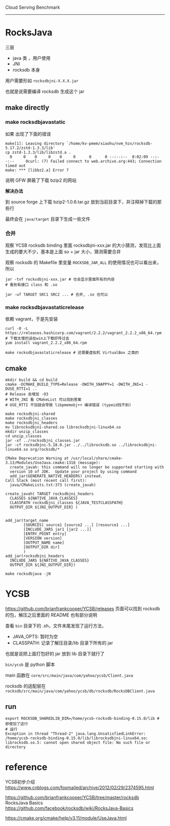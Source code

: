 Cloud Serving Benchmark

---


# RocksJava

三层
- java 类 ，用户使用
- JNI
- rocksdb 本身

用户需要形如 `rocksdbjni-X.X.X.jar`

也就是说需要编译 rocksdb 生成这个 jar

## make directly

### make rocksdbjavastatic

如果 出现了下面的错误
```
make[1]: Leaving directory `/home/kv-pmem/xiaohu/nvm_hzx/rocksdb-5.17.2/zstd-1.3.3/lib'
cp zstd-1.3.3/lib/libzstd.a .
  0     0    0     0    0     0      0      0 --:--:--  0:02:09 --:--:--     0curl: (7) Failed connect to web.archive.org:443; Connection timed out
make: *** [libbz2.a] Error 7
```
说明 GFW 屏蔽了下载 bzip2 的网站

**解决办法**

到 source forge 上下载 bzip2-1.0.6.tar.gz  放到当前目录下，并注释掉下载的那些行

最终会在 `java/target` 目录下生成一些文件

### 合并
观察 YCSB rocksdb binding 里面 rocksdbjni-xxx.jar 的大小猜测，发现比上面生成的要大不少，基本是上面 so + jar 大小，猜测需要合并

观察 rocksdb 的 Makefile 里变量 `ROCKSDB_JAR_ALL` 的使用情况也可以看出来，所以

```
jar -tvf rocksdbjni-xxx.jar # 也会显示里面所有的内容
# 看到有接口 class 和 .so

jar -uf TARGET SRC1 SRC2 ... # 合并, .so 也可以
```

### make rocksdbjavastaticrelease

依赖 vagrant，于是先安装

```
curl -O -L https://releases.hashicorp.com/vagrant/2.2.2/vagrant_2.2.2_x86_64.rpm
# 下载太慢的话在win上下载好传过去
yum install vagrant_2.2.2_x86_64.rpm

make rocksdbjavastaticrelease # 还需要虚拟机 VirtualBox 之类的
```
## cmake

```
mkdir build && cd build
cmake -DCMAKE_BUILD_TYPE=Release -DWITH_SNAPPY=1 -DWITH_JNI=1 -DUSE_RTTI=1 ..
# Release 会增加 -O3
# WITH_JNI 看 CMakeList 可以找到答案
# USE_RTTI 不加就会导致 libpmemobj++ 编译错误 (typeid找不到)

make rocksdbjni-shared
make rocksdbjni_classes
make rocksdbjni_headers
mv librocksdbjni-shared.so librocksdbjni-linux64.so
mkdir unzip_classes
cd unzip_classes
jar -xf ../rocksdbjni_classes.jar
jar -cf rocksdbjni-5.18.0.jar ../../librocksdb.so ../librocksdbjni-linux64.so org/rocksdb/*
```

```
CMake Deprecation Warning at /usr/local/share/cmake-3.13/Modules/UseJava.cmake:1318 (message):
  create_javah: this command will no longer be supported starting with
  version 10 of JDK.  Update your project by using command
  add_jar(GENERATE_NATIVE_HEADERS) instead.
Call Stack (most recent call first):
  java/CMakeLists.txt:373 (create_javah)
```

```
create_javah( TARGET rocksdbjni_headers
  CLASSES ${NATIVE_JAVA_CLASSES}
  CLASSPATH rocksdbjni_classes ${JAVA_TESTCLASSPATH}
  OUTPUT_DIR ${JNI_OUTPUT_DIR} )


add_jar(target_name
        [SOURCES] source1 [source2 ...] [resource1 ...]
        [INCLUDE_JARS jar1 [jar2 ...]]
        [ENTRY_POINT entry]
        [VERSION version]
        [OUTPUT_NAME name]
        [OUTPUT_DIR dir]
        )
add_jar(rocksdbjni_headers
  INCLUDE_JARS ${NATIVE_JAVA_CLASSES}
  OUTPUT_DIR ${JNI_OUTPUT_DIR})
```

```
make rocksdbjava -jN
```



# YCSB
<https://github.com/brianfrankcooper/YCSB/releases> 页面可以找到 rocksdb 的包，解压之后里面的 README 也有部分说明

查看 `bin` 目录下的 .sh，文件末尾发现了运行方法，

- JAVA_OPTS: 暂时为空
- CLASSPATH: 记录了解压目录/lib 目录下所有的 jar

也就是说把上面打包好的 jar 放到 lib 目录下就行了

`bin/ycsb` 是 python 脚本

main 函数在 `core/src/main/java/com/yahoo/ycsb/Client.java`

rocksdb 的适配层在 `rocksdb/src/main/java/com/yahoo/ycsb/db/rocksdb/RocksDBClient.java`

## run
```
export ROCKSDB_SHAREDLIB_DIR=/home/ycsb-rocksdb-binding-0.15.0/lib # 即使加了这行
# 运行
Exception in thread "Thread-2" java.lang.UnsatisfiedLinkError: /home/ycsb-rocksdb-binding-0.15.0/lib/librocksdbjni-linux64.so: librocksdb.so.5: cannot open shared object file: No such file or directory
```

# reference
YCSB初步介绍  
<https://www.cnblogs.com/foxmailed/archive/2012/02/29/2374595.html>  

<https://github.com/brianfrankcooper/YCSB/tree/master/rocksdb>  
RocksJava Basics  
<https://github.com/facebook/rocksdb/wiki/RocksJava-Basics>  

<https://cmake.org/cmake/help/v3.11/module/UseJava.html>  